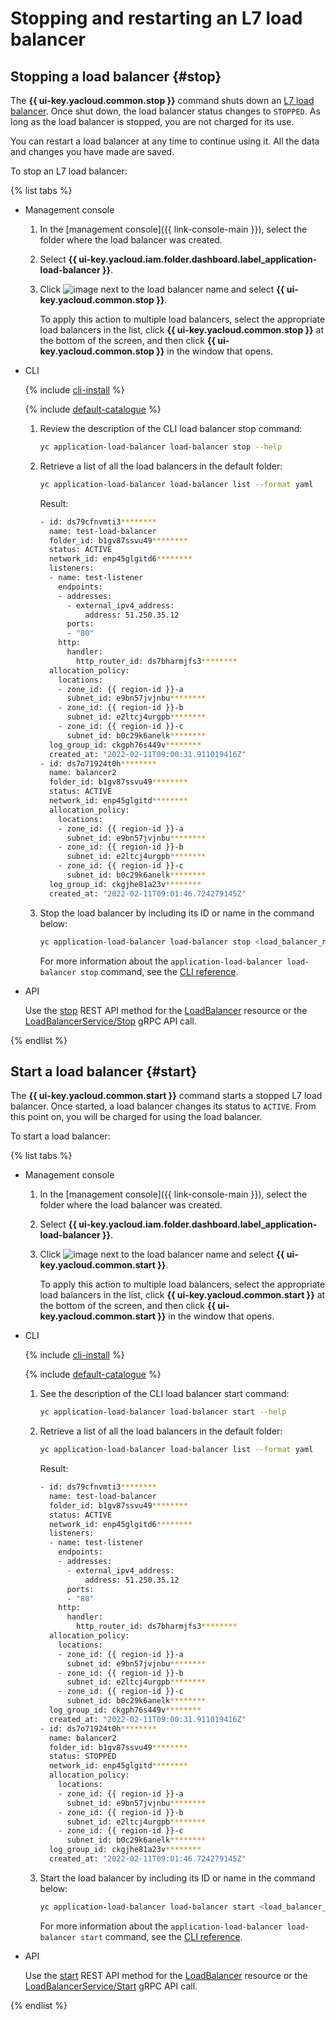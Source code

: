 # Stopping and restarting an L7 load balancer

## Stopping a load balancer {#stop}

The **{{ ui-key.yacloud.common.stop }}** command shuts down an [L7 load balancer](../concepts/application-load-balancer.md). Once shut down, the load balancer status changes to `STOPPED`. As long as the load balancer is stopped, you are not charged for its use.

You can restart a load balancer at any time to continue using it. All the data and changes you have made are saved.

To stop an L7 load balancer:

{% list tabs %}

- Management console

   1. In the [management console]({{ link-console-main }}), select the folder where the load balancer was created.
   1. Select **{{ ui-key.yacloud.iam.folder.dashboard.label_application-load-balancer }}**.
   1. Click ![image](../../_assets/horizontal-ellipsis.svg) next to the load balancer name and select **{{ ui-key.yacloud.common.stop }}**.

      To apply this action to multiple load balancers, select the appropriate load balancers in the list, click **{{ ui-key.yacloud.common.stop }}** at the bottom of the screen, and then click **{{ ui-key.yacloud.common.stop }}** in the window that opens.

- CLI

   {% include [cli-install](../../_includes/cli-install.md) %}

   {% include [default-catalogue](../../_includes/default-catalogue.md) %}

   1. Review the description of the CLI load balancer stop command:

      ```bash
      yc application-load-balancer load-balancer stop --help
      ```

   1. Retrieve a list of all the load balancers in the default folder:

      ```bash
      yc application-load-balancer load-balancer list --format yaml
      ```

      Result:

      
      ```bash
      - id: ds79cfnvmti3********
        name: test-load-balancer
        folder_id: b1gv87ssvu49********
        status: ACTIVE
        network_id: enp45glgitd6********
        listeners:
        - name: test-listener
          endpoints:
          - addresses:
            - external_ipv4_address:
                address: 51.250.35.12
            ports:
            - "80"
          http:
            handler:
              http_router_id: ds7bharmjfs3********
        allocation_policy:
          locations:
          - zone_id: {{ region-id }}-a
            subnet_id: e9bn57jvjnbu********
          - zone_id: {{ region-id }}-b
            subnet_id: e2ltcj4urgpb********
          - zone_id: {{ region-id }}-c
            subnet_id: b0c29k6anelk********
        log_group_id: ckgph76s449v********
        created_at: "2022-02-11T09:00:31.911019416Z"
      - id: ds7o71924t0h********
        name: balancer2
        folder_id: b1gv87ssvu49********
        status: ACTIVE
        network_id: enp45glgitd********
        allocation_policy:
          locations:
          - zone_id: {{ region-id }}-a
            subnet_id: e9bn57jvjnbu********
          - zone_id: {{ region-id }}-b
            subnet_id: e2ltcj4urgpb********
          - zone_id: {{ region-id }}-c
            subnet_id: b0c29k6anelk********
        log_group_id: ckgjhe81a23v********
        created_at: "2022-02-11T09:01:46.724279145Z"
      ```



   1. Stop the load balancer by including its ID or name in the command below:

      ```bash
      yc application-load-balancer load-balancer stop <load_balancer_name>
      ```

      For more information about the `application-load-balancer load-balancer stop` command, see the [CLI reference](../../cli/cli-ref/managed-services/application-load-balancer/load-balancer/stop.md).

- API

   Use the [stop](../api-ref/LoadBalancer/stop.md) REST API method for the [LoadBalancer](../api-ref/LoadBalancer/index.md) resource or the [LoadBalancerService/Stop](../api-ref/grpc/load_balancer_service.md#Stop) gRPC API call.

{% endlist %}

## Start a load balancer {#start}

The **{{ ui-key.yacloud.common.start }}** command starts a stopped L7 load balancer. Once started, a load balancer changes its status to `ACTIVE`. From this point on, you will be charged for using the load balancer.

To start a load balancer:

{% list tabs %}

- Management console

   1. In the [management console]({{ link-console-main }}), select the folder where the load balancer was created.
   1. Select **{{ ui-key.yacloud.iam.folder.dashboard.label_application-load-balancer }}**.
   1. Click ![image](../../_assets/horizontal-ellipsis.svg) next to the load balancer name and select **{{ ui-key.yacloud.common.start }}**.

      To apply this action to multiple load balancers, select the appropriate load balancers in the list, click **{{ ui-key.yacloud.common.start }}** at the bottom of the screen, and then click **{{ ui-key.yacloud.common.start }}** in the window that opens.

- CLI

   {% include [cli-install](../../_includes/cli-install.md) %}

   {% include [default-catalogue](../../_includes/default-catalogue.md) %}

   1. See the description of the CLI load balancer start command:

      ```bash
      yc application-load-balancer load-balancer start --help
      ```

   1. Retrieve a list of all the load balancers in the default folder:

      ```bash
      yc application-load-balancer load-balancer list --format yaml
      ```

      Result:

      
      ```bash
      - id: ds79cfnvmti3********
        name: test-load-balancer
        folder_id: b1gv87ssvu49********
        status: ACTIVE
        network_id: enp45glgitd6********
        listeners:
        - name: test-listener
          endpoints:
          - addresses:
            - external_ipv4_address:
                address: 51.250.35.12
            ports:
            - "80"
          http:
            handler:
              http_router_id: ds7bharmjfs3********
        allocation_policy:
          locations:
          - zone_id: {{ region-id }}-a
            subnet_id: e9bn57jvjnbu********
          - zone_id: {{ region-id }}-b
            subnet_id: e2ltcj4urgpb********
          - zone_id: {{ region-id }}-c
            subnet_id: b0c29k6anelk********
        log_group_id: ckgph76s449v********
        created_at: "2022-02-11T09:00:31.911019416Z"
      - id: ds7o71924t0h********
        name: balancer2
        folder_id: b1gv87ssvu49********
        status: STOPPED
        network_id: enp45glgitd********
        allocation_policy:
          locations:
          - zone_id: {{ region-id }}-a
            subnet_id: e9bn57jvjnbu********
          - zone_id: {{ region-id }}-b
            subnet_id: e2ltcj4urgpb********
          - zone_id: {{ region-id }}-c
            subnet_id: b0c29k6anelk********
        log_group_id: ckgjhe81a23v********
        created_at: "2022-02-11T09:01:46.724279145Z"
      ```



   1. Start the load balancer by including its ID or name in the command below:

      ```bash
      yc application-load-balancer load-balancer start <load_balancer_name>
      ```

      For more information about the `application-load-balancer load-balancer start` command, see the [CLI reference](../../cli/cli-ref/managed-services/application-load-balancer/load-balancer/start.md).

- API

   Use the [start](../api-ref/LoadBalancer/start.md) REST API method for the [LoadBalancer](../api-ref/LoadBalancer/index.md) resource or the [LoadBalancerService/Start](../api-ref/grpc/load_balancer_service.md#Start) gRPC API call.

{% endlist %}
